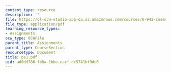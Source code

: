 ```yaml
---
content_type: resource
description: ''
file: https://ol-ocw-studio-app-qa.s3.amazonaws.com/courses/8-942-cosmology-fall-2001/ad0dd786fb8a1bbeeacfdc5741bf9de6_ps1.pdf
file_type: application/pdf
learning_resource_types:
- Assignments
ocw_type: OCWFile
parent_title: Assignments
parent_type: CourseSection
resourcetype: Document
title: ps1.pdf
uid: ad0dd786-fb8a-1bbe-eacf-dc5741bf9de6
---
```

